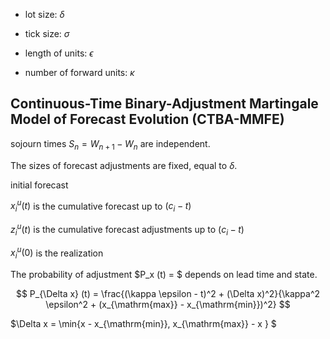 
- lot size: $\delta$
- tick size: $\sigma$

- length of units: $\epsilon$
- number of forward units: $\kappa$

## Continuous-Time Binary-Adjustment Martingale Model of Forecast Evolution (CTBA-MMFE)



sojourn times $S_{n} = W_{n+1} - W_{n}$ are independent.

The sizes of forecast adjustments are fixed, equal to $\delta$.

initial forecast

$x^u_i(t)$ is the cumulative forecast up to $(c_i - t)$

$z^u_i(t)$ is the cumulative forecast adjustments up to $(c_i - t)$

$x^u_i(0)$ is the realization

The probability of adjustment $P_x (t) = $ depends on lead time and state.

$$
P_{\Delta x} (t) = \frac{(\kappa \epsilon - t)^2 + (\Delta x)^2}{\kappa^2 \epsilon^2 + (x_{\mathrm{max}} - x_{\mathrm{min}})^2}
$$

$\Delta x = \min\{x - x_{\mathrm{min}}, x_{\mathrm{max}} - x \} $
